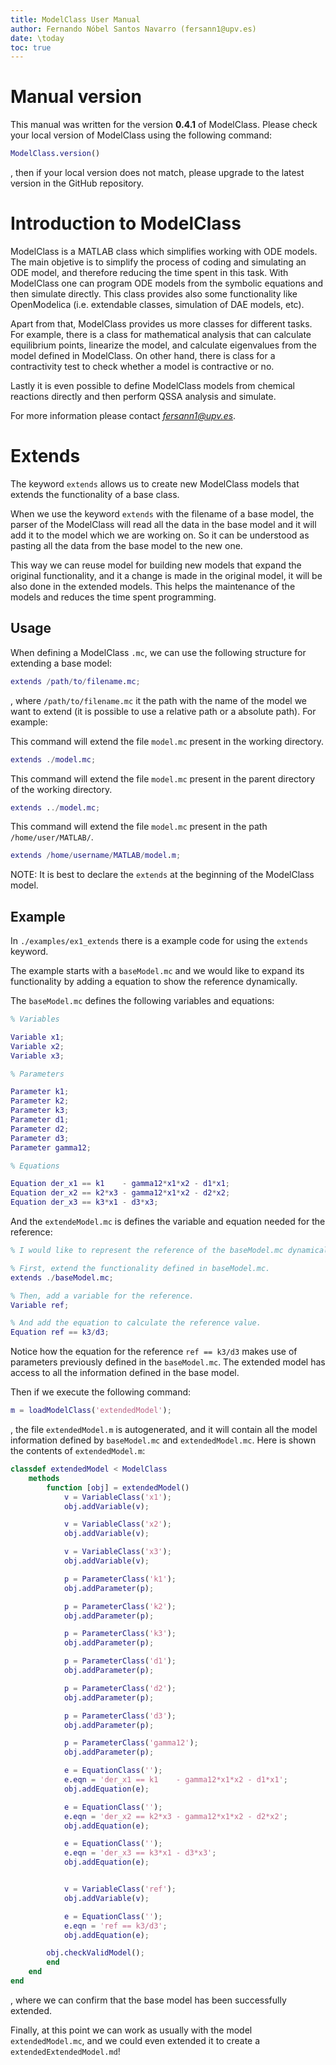```yaml
---
title: ModelClass User Manual
author: Fernando Nóbel Santos Navarro (fersann1@upv.es)
date: \today
toc: true
---
```


# Manual version

This manual was written for the version **0.4.1** of ModelClass. Please check your local version of ModelClass using the following command:
```MATLAB
ModelClass.version()
```
, then if your local version does not match, please upgrade to the latest version in the GitHub repository.

# Introduction to ModelClass

ModelClass is a MATLAB class which simplifies working with ODE models. The main objetive is to simplify the process of coding and simulating an ODE model, and therefore reducing the time spent in this task. With ModelClass one can program ODE models from the symbolic equations and then simulate directly. This class provides also some functionality like OpenModelica (i.e. extendable classes, simulation of DAE models, etc).

Apart from that, ModelClass provides us more classes for different tasks. For example, there is a class for mathematical analysis that can calculate equilibrium points, linearize the model, and calculate eigenvalues from the model defined in ModelClass. On other hand, there is class for a contractivity test to check whether a model is contractive or no.

Lastly it is even possible to define ModelClass models from chemical reactions directly and then perform QSSA analysis and simulate.

For more information please contact *fersann1@upv.es*.

# Extends

The keyword `extends` allows us to create new ModelClass models that extends the functionality of a base class.

When we use the keyword `extends` with the filename of a base model, the parser of the ModelClass will read all the data in the base model and it will add it to the model which we are working on. So it can be understood as pasting all the data from the base model to the new one.

This way we can reuse model for building new models that expand the original functionality, and it a change is made in the original model, it will be also done in the extended models. This helps the maintenance of the models and reduces the time spent programming.

## Usage

When defining a ModelClass `.mc`, we can use the following structure for extending a base model:

```MATLAB
extends /path/to/filename.mc;
```

, where `/path/to/filename.mc` it the path with the name of the model we want to extend (it is possible to use a relative path or a absolute path). For example:

This command will extend the file `model.mc` present in the working directory.
```MATLAB
extends ./model.mc;
```

This command will extend the file `model.mc` present in the parent directory of the working directory.
```MATLAB
extends ../model.mc;
```

This command will extend the file `model.mc` present in the path `/home/user/MATLAB/`.
```MATLAB
extends /home/username/MATLAB/model.m;
```

NOTE: It is best to declare the `extends` at the beginning of the ModelClass model.

## Example

In `./examples/ex1_extends` there is a example code for using the `extends` keyword.

The example starts with a `baseModel.mc` and we would like to expand its functionality by adding a equation to show the reference dynamically.

The `baseModel.mc` defines the following variables and equations:

```MATLAB
% Variables

Variable x1;
Variable x2;
Variable x3;

% Parameters

Parameter k1;
Parameter k2;
Parameter k3;
Parameter d1;
Parameter d2;
Parameter d3;
Parameter gamma12;

% Equations

Equation der_x1 == k1    - gamma12*x1*x2 - d1*x1;
Equation der_x2 == k2*x3 - gamma12*x1*x2 - d2*x2;
Equation der_x3 == k3*x1 - d3*x3;
```

And the `extendeModel.mc` is defines the variable and equation needed for the reference:

```MATLAB
% I would like to represent the reference of the baseModel.mc dynamically.

% First, extend the functionality defined in baseModel.mc.
extends ./baseModel.mc;

% Then, add a variable for the reference.
Variable ref;

% And add the equation to calculate the reference value.
Equation ref == k3/d3;
```

Notice how the equation for the reference `ref == k3/d3` makes use of parameters previously defined in the `baseModel.mc`. The extended model has access to all the information defined in the base model.

Then if we execute the following command:

```MATLAB
m = loadModelClass('extendedModel');
```

, the file `extendedModel.m` is autogenerated, and it will contain all the model information defined by `baseModel.mc` and `extendedModel.mc`. Here is shown the contents of `extendedModel.m`:

```MATLAB
classdef extendedModel < ModelClass
	methods
		function [obj] = extendedModel()
			v = VariableClass('x1');
			obj.addVariable(v);

			v = VariableClass('x2');
			obj.addVariable(v);

			v = VariableClass('x3');
			obj.addVariable(v);

			p = ParameterClass('k1');
			obj.addParameter(p);

			p = ParameterClass('k2');
			obj.addParameter(p);

			p = ParameterClass('k3');
			obj.addParameter(p);

			p = ParameterClass('d1');
			obj.addParameter(p);

			p = ParameterClass('d2');
			obj.addParameter(p);

			p = ParameterClass('d3');
			obj.addParameter(p);

			p = ParameterClass('gamma12');
			obj.addParameter(p);

			e = EquationClass('');
			e.eqn = 'der_x1 == k1    - gamma12*x1*x2 - d1*x1';
			obj.addEquation(e);

			e = EquationClass('');
			e.eqn = 'der_x2 == k2*x3 - gamma12*x1*x2 - d2*x2';
			obj.addEquation(e);

			e = EquationClass('');
			e.eqn = 'der_x3 == k3*x1 - d3*x3';
			obj.addEquation(e);


			v = VariableClass('ref');
			obj.addVariable(v);

			e = EquationClass('');
			e.eqn = 'ref == k3/d3';
			obj.addEquation(e);

		obj.checkValidModel();
		end
	end
end
```

, where we can confirm that the base model has been successfully extended.

Finally, at this point we can work as usually with the model `extendedModel.mc`, and we could even extended it to create a `extendedExtendedModel.md`!
